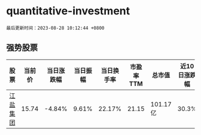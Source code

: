 # quantitative-investment

`最后更新时间：2023-08-28 10:12:44 +0800`

## 强势股票

|股票|当前价|当日涨跌幅|当日振幅|当日换手率|市盈率TTM|总市值|近10日涨跌幅|
|----|----|----|----|----|----|----|----|
|[江盐集团](https://xueqiu.com/S/SH601065)|15.74|-4.84%|9.61%|22.17%|21.15|101.17亿|30.3%|

